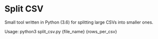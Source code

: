 # Split CSV
Small tool written in Python (3.6) for splitting large CSVs into smaller ones.

Usage: python3 split_csv.py {file_name} {rows_per_csv}
